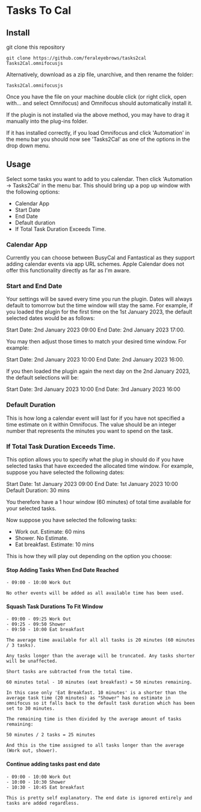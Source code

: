 # Tasks To Cal

## Install

git clone this repository

`git clone https://github.com/feraleyebrows/tasks2cal Tasks2Cal.omnifocusjs`

Alternatively, download as a zip file, unarchive, and then rename the folder: 

`Tasks2Cal.omnifocusjs`

Once you have the file on your machine double click (or right click, open with... and select Omnifocus) and Omnifocus should automatically install it. 

If the plugin is not installed via the above method, you may have to drag it manually into the plug-ins folder.

If it has installed correctly, if you load Omnifocus and click 'Automation' in the menu bar you should now see 'Tasks2Cal' as one of the options in the drop down menu.

## Usage

Select some tasks you want to add to you calendar. Then click 'Automation -> Tasks2Cal' in the menu bar. This should bring up a pop up window with the following options:

- Calendar App
- Start Date
- End Date
- Default duration
- If Total Task Duration Exceeds Time.

### Calendar App

Currently you can choose between BusyCal and Fantastical as they support adding calendar events via app URL schemes. Apple Calendar does not offer this functionality directly as far as I'm aware.

### Start and End Date

Your settings will be saved every time you run the plugin. Dates will always default to tomorrow but the time window will stay the same. For example, if you loaded the plugin for the first time on the 1st January 2023, the default selected dates would be as follows:

Start Date: 2nd January 2023 09:00
End Date: 2nd January 2023 17:00. 

You may then adjust those times to match your desired time window. For example:

Start Date: 2nd January 2023 10:00
End Date: 2nd January 2023 16:00. 

If you then loaded the plugin again the next day on the 2nd January 2023, the default selections will be:

Start Date: 3rd January 2023 10:00
End Date: 3rd January 2023 16:00

### Default Duration

This is how long a calendar event will last for if you have not specified a time estimate on it within Omnifocus. The value should be an integer number that represents the minutes you want to spend on the task.

### If Total Task Duration Exceeds Time.

This option allows you to specify what the plug in should do if you have selected tasks that have exceeded the allocated time window. For example, suppose you have selected the following dates:

Start Date: 1st January 2023 09:00
End Date: 1st January 2023 10:00
Default Duration: 30 mins

You therefore have a 1 hour window (60 minutes) of total time available for your selected tasks.

Now suppose you have selected the following tasks:

- Work out. Estimate: 60 mins
- Shower. No Estimate.
- Eat breakfast. Estimate: 10 mins

This is how they will play out depending on the option you choose:

#### Stop Adding Tasks When End Date Reached
	- 09:00 - 10:00 Work Out

	No other events will be added as all available time has been used.

#### Squash Task Durations To Fit Window
	- 09:00 - 09:25 Work Out
	- 09:25 - 09:50 Shower
	- 09:50 - 10:00 Eat breakfast

	The average time available for all all tasks is 20 minutes (60 minutes / 3 tasks).
	
	Any tasks longer than the average will be truncated. Any tasks shorter will be unaffected.

	Short tasks are subtracted from the total time.

	60 minutes total - 10 minutes (eat breakfast) = 50 minutes remaining.

	In this case only 'Eat Breakfast. 10 minutes' is a shorter than the average task time (20 minutes) as "Shower" has no estimate in omnifocus so it falls back to the default task duration which has been set to 30 minutes.

	The remaining time is then divided by the average amount of tasks remaining:

	50 minutes / 2 tasks = 25 minutes

	And this is the time assigned to all tasks longer than the average (Work out, shower).

#### Continue adding tasks past end date
	- 09:00 - 10:00 Work Out
	- 10:00 - 10:30 Shower
	- 10:30 - 10:45 Eat breakfast

	This is pretty self explanatory. The end date is ignored entirely and tasks are added regardless.



